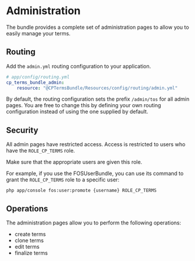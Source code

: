 Administration
=============

The bundle provides a complete set of administration pages to allow you to easily manage your terms.

Routing
-------

Add the `admin.yml` routing configuration to your application.

```yaml
# app/config/routing.yml
cp_terms_bundle_admin:
    resource: "@CPTermsBundle/Resources/config/routing/admin.yml"
```

By default, the routing configuration sets the prefix `/admin/tos` for all admin pages. You are free to change this by defining your own routing configuration instead of using the one supplied by default.

Security
--------

All admin pages have restricted access. Access is restricted to users who have the `ROLE_CP_TERMS` role.

Make sure that the appropriate users are given this role.

For example, if you use the FOSUserBundle, you can use its command to grant the `ROLE_CP_TERMS` role to a specific user:

```
php app/console fos:user:promote {username} ROLE_CP_TERMS
```

Operations
----------

The administration pages allow you to perform the following operations:

* create terms
* clone terms
* edit terms
* finalize terms

